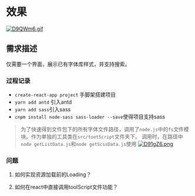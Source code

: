 # 效果

[![D9QWm6.gif](https://s3.ax1x.com/2020/11/13/D9QWm6.gif)](https://imgchr.com/i/D9QWm6)


## 需求描述

仅需要一个界面，展示已有字体库样式，并支持搜索。

### 过程记录

 - `create-react-app project` 手脚架搭建项目
 - `yarn add antd` 引入antd
 - `yarn add sass`引入sass
 - `cnpm install node-sass sass-loader --save`使得项目支持sass


>为了快速得到文件包下的所有字体文件路径，调用了`node.js`中的`fs`文件模块。作为单独的工具类在`src/tootScript`文件夹下。
调用时，在路径中`node getListData.js`和`node getScssData.js`使用
[![D91gZ6.png](https://s3.ax1x.com/2020/11/13/D91gZ6.png)](https://imgchr.com/i/D91gZ6)


### 问题

1. 如何实现资源加载前的Loading？

2. 如何在react中直接调用toolScript文件功能？

